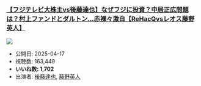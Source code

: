 ### [【フジテレビ大株主vs後藤達也】なぜフジに投資？中居正広問題は？村上ファンドとダルトン...赤裸々激白【ReHacQvsレオス藤野英人】](https://www.youtube.com/watch?v=kVTFMFxpA88)
[![](https://img.youtube.com/vi/kVTFMFxpA88/sddefault.jpg)](https://www.youtube.com/watch?v=kVTFMFxpA88)
-   公開日: 2025-04-17
-   視聴数: 163,449
-   **いいね数: 1,702**
-   出演者: [後藤達也](/rehacq_fan/people/後藤達也 "wikilink"), [藤野英人](/rehacq_fan/people/藤野英人 "wikilink")
